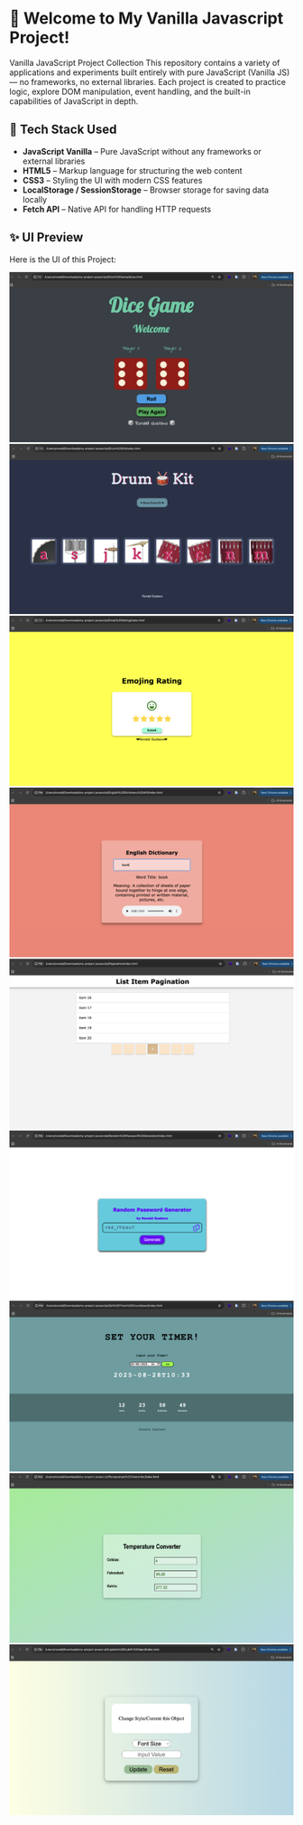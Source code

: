 # 🌟 Welcome to My Vanilla Javascript Project!

Vanilla JavaScript Project Collection
This repository contains a variety of applications and experiments built entirely with pure JavaScript (Vanilla JS) — no frameworks, no external libraries.
Each project is created to practice logic, explore DOM manipulation, event handling, and the built-in capabilities of JavaScript in depth.

## 🚀 Tech Stack Used

- **JavaScript Vanilla** – Pure JavaScript without any frameworks or external libraries  
- **HTML5** – Markup language for structuring the web content  
- **CSS3** – Styling the UI with modern CSS features  
- **LocalStorage / SessionStorage** – Browser storage for saving data locally  
- **Fetch API** – Native API for handling HTTP requests  

## ✨ UI Preview

Here is the UI of this Project:

![Dice Game](https://github.com/RonaldGustavo/my-project-javascript/blob/master/Assets/dice.png)
![Drum Kit ](https://github.com/RonaldGustavo/my-project-javascript/blob/master/Assets/drum.png)
![Emoji Rating ](https://github.com/RonaldGustavo/my-project-javascript/blob/master/Assets/emoji.png)
![English Dictionary ](https://github.com/RonaldGustavo/my-project-javascript/blob/master/Assets/dictionary.png)
![Pagination ](https://github.com/RonaldGustavo/my-project-javascript/blob/master/Assets/pagination.png)
![Random Password Generator ](https://github.com/RonaldGustavo/my-project-javascript/blob/master/Assets/password.png)
![Timer Countdown ](https://github.com/RonaldGustavo/my-project-javascript/blob/master/Assets/timer.png)
![Temperature Converter ](https://github.com/RonaldGustavo/my-project-javascript/blob/master/Assets/temperature.png)
![Update Style Object ](https://github.com/RonaldGustavo/my-project-javascript/blob/master/Assets/css.png)
